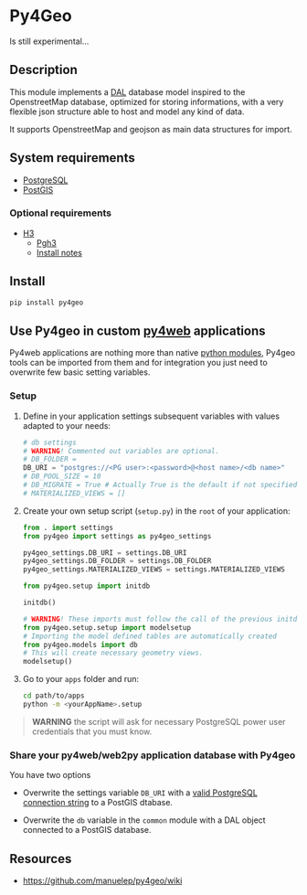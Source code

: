# Py4Geo

Is still experimental...

## Description

This module implements a [DAL](https://github.com/web2py/pydal) database model
inspired to the OpenstreetMap database, optimized for storing informations, with
a very flexible json structure able to host and model any kind of data.

It supports OpenstreetMap and geojson as main data structures for import.

## System requirements

* [PostgreSQL](https://www.postgresql.org/)
* [PostGIS](https://postgis.net/)

### Optional requirements

* [H3](https://eng.uber.com/h3/)
    - [Pgh3](https://github.com/dlr-eoc/pgh3)
    - [Install notes](https://github.com/manuelep/py4geo/wiki/Doc)

## Install

```sh
pip install py4geo
```

## Use Py4geo in custom [py4web](http://py4web.com/) applications

Py4web applications are nothing more than native [python modules](https://docs.python.org/3/tutorial/modules.html),
Py4geo tools can be imported from them and for integration you just need to
overwrite few basic setting variables.

### Setup

1. Define in your application settings subsequent variables with values adapted to your needs:

    ```python
    # db settings
    # WARNING! Commented out variables are optional.
    # DB_FOLDER =
    DB_URI = "postgres://<PG user>:<password>@<host name>/<db name>"
    # DB_POOL_SIZE = 10
    # DB_MIGRATE = True # Actually True is the default if not specified.
    # MATERIALIZED_VIEWS = []
    ```

2. Create your own setup script (`setup.py`) in the `root` of your application:

    ```python
    from . import settings
    from py4geo import settings as py4geo_settings

    py4geo_settings.DB_URI = settings.DB_URI
    py4geo_settings.DB_FOLDER = settings.DB_FOLDER
    py4geo_settings.MATERIALIZED_VIEWS = settings.MATERIALIZED_VIEWS

    from py4geo.setup import initdb

    initdb()

    # WARNING! These imports must follow the call of the previous initdb function.
    from py4geo.setup.setup import modelsetup
    # Importing the model defined tables are automatically created
    from py4geo.models import db
    # This will create necessary geometry views.
    modelsetup()
    ```

3. Go to your `apps` folder and run:

    ```bash
    cd path/to/apps
    python -m <yourAppName>.setup
    ```

> **WARNING**
> the script will ask for necessary PostgreSQL power user credentials that you
> must know.

### Share your py4web/web2py application database with Py4geo

You have two options

* Overwrite the settings variable `DB_URI` with a [valid PostgreSQL connection string](https://py4web.com/_documentation/static/en/chapter-07.html#connection-strings-the-uri-parameter)
to a PostGIS dtabase.

* Overwrite the `db` variable in the `common` module with a DAL object connected
to a PostGIS database.

## Resources

* https://github.com/manuelep/py4geo/wiki
